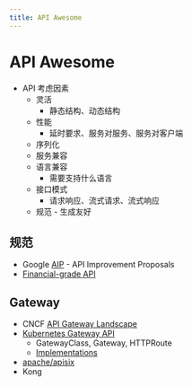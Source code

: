 ```yaml
---
title: API Awesome
---
```


# API Awesome

- API 考虑因素
  - 灵活
    - 静态结构、动态结构
  - 性能
    - 延时要求、服务对服务、服务对客户端
  - 序列化
  - 服务兼容
  - 语言兼容
    - 需要支持什么语言
  - 接口模式
    - 请求响应、流式请求、流式响应
  - 规范 - 生成友好

## 规范

- Google [AIP](https://google.aip.dev/general) - API Improvement Proposals
- [Financial-grade API](https://fapi.openid.net)

## Gateway

- CNCF [API Gateway Landscape](https://landscape.cncf.io/card-mode?category=api-gateway&grouping=category)
- [Kubernetes Gateway API](https://gateway-api.sigs.k8s.io/)
  - GatewayClass, Gateway, HTTPRoute
  - [Implementations](https://gateway-api.sigs.k8s.io/references/implementations/)
- [apache/apisix](https://github.com/apache/apisix)
- Kong
